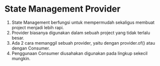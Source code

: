 # State Management Provider
1. State Management berfungsi untuk mempermudah sekaligus membuat project menjadi lebih rapi.
2. Provider biasanya digunakan dalam sebuah project yang tidak terlalu besar.
3. Ada 2 cara memanggil sebuah provider, yaitu dengan provider.of() atau dengan Consumer.
4. Penggunaan Consumer diusahakan digunakan pada lingkup sekecil mungkin.
